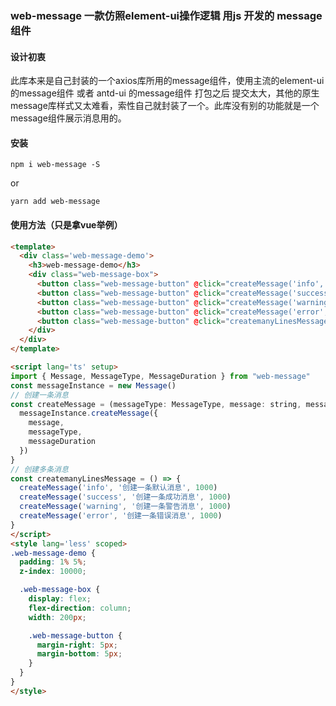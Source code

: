 ### web-message 一款仿照element-ui操作逻辑 用js 开发的 message组件 

#### 设计初衷
 此库本来是自己封装的一个axios库所用的message组件，使用主流的element-ui的message组件 或者 antd-ui 的message组件 打包之后 提交太大，其他的原生message库样式又太难看，索性自己就封装了一个。此库没有别的功能就是一个message组件展示消息用的。



#### 安装
```shell
npm i web-message -S
```
or
```shell
yarn add web-message 
```

#### 使用方法（只是拿vue举例）

```html
<template>
  <div class='web-message-demo'>
    <h3>web-message-demo</h3>
    <div class="web-message-box">
      <button class="web-message-button" @click="createMessage('info', '创建一条默认消息', 1000)">创建一条默认消息</button>
      <button class="web-message-button" @click="createMessage('success', '创建一条成功消息', 1000)">创建一条成功消息</button>
      <button class="web-message-button" @click="createMessage('warning', '创建一条警告消息', 1000)">创建一条警告消息</button>
      <button class="web-message-button" @click="createMessage('error', '创建一条错误消息', 1000)">创建一条错误消息</button>
      <button class="web-message-button" @click="createmanyLinesMessage">创建多条消息</button>
    </div>
  </div>
</template>

<script lang='ts' setup>
import { Message, MessageType, MessageDuration } from "web-message"
const messageInstance = new Message()
// 创建一条消息
const createMessage = (messageType: MessageType, message: string, messageDuration?: MessageDuration) => {
  messageInstance.createMessage({
    message,
    messageType,
    messageDuration
  })
}
// 创建多条消息
const createmanyLinesMessage = () => {
  createMessage('info', '创建一条默认消息', 1000)
  createMessage('success', '创建一条成功消息', 1000)
  createMessage('warning', '创建一条警告消息', 1000)
  createMessage('error', '创建一条错误消息', 1000)
}
</script>
<style lang='less' scoped>
.web-message-demo {
  padding: 1% 5%;
  z-index: 10000;

  .web-message-box {
    display: flex;
    flex-direction: column;
    width: 200px;

    .web-message-button {
      margin-right: 5px;
      margin-bottom: 5px;
    }
  }
}
</style>
```


